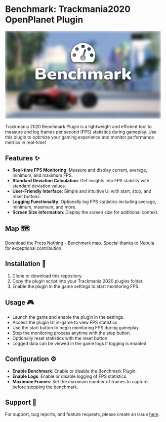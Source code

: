 # Benchmark: Trackmania2020 OpenPlanet Plugin

![Benchmark](/logo.jpg "Benchmark")

Trackmania 2020 Benchmark Plugin is a lightweight and efficient tool to measure and log frames per second (FPS) statistics during gameplay. Use this plugin to optimize your gaming experience and monitor performance metrics in real-time!

## Features ✨

- **Real-time FPS Monitoring**: Measure and display current, average, minimum, and maximum FPS.
- **Standard Deviation Calculation**: Get insights into FPS stability with standard deviation values.
- **User-Friendly Interface**: Simple and intuitive UI with start, stop, and reset buttons.
- **Logging Functionality**: Optionally log FPS statistics including average, minimum, maximum, and more.
- **Screen Size Information**: Display the screen size for additional context.

## Map 🗺️
Download the [Press Nothing - Benchmark](https://trackmania.exchange/maps/139281/press-nothing-benchmark) map. Special thanks to [Nebula](https://trackmania.exchange/user/profile/19287) for exceptional contribution.

## Installation 🚀

1. Clone or download this repository.
2. Copy the plugin script into your Trackmania 2020 plugins folder.
3. Enable the plugin in the game settings to start monitoring FPS.

## Usage 🎮

- Launch the game and enable the plugin in the settings.
- Access the plugin UI in-game to view FPS statistics.
- Use the start button to begin monitoring FPS during gameplay.
- Stop the monitoring process anytime with the stop button.
- Optionally reset statistics with the reset button.
- Logged data can be viewed in the game logs if logging is enabled.

## Configuration ⚙️

- **Enable Benchmark**: Enable or disable the Benchmark Plugin.
- **Enable Logs**: Enable or disable logging of FPS statistics.
- **Maximum Frames**: Set the maximum number of frames to capture before stopping the benchmark.

## Support 💬

For support, bug reports, and feature requests, please create an issue [here](https://github.com/kamilhajduk/tm-benchmark/issues).